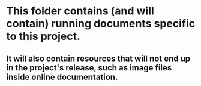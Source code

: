 # This folder contains (and will contain) running documents specific to this project.
## It will also contain resources that will not end up in the project's release, such as image files inside online documentation.
